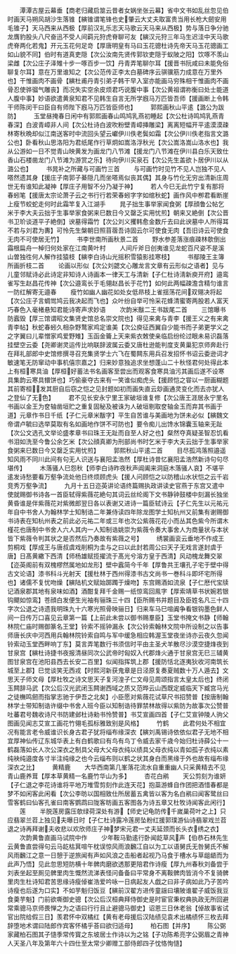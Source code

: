 <!-- { "loadSidebar": true } -->
　　潭潭古屋云幕垂【商老归藏启筮云昔者女娲坐张云幕】省中文书如乱丝忽见伯时画天马朔风胡沙生落锥【縯锥谓笔锋也史肇云大丈夫取富贵当用长枪大劒安用毛锥子】天马西来从西极【厚前汉礼乐志天马歌云天马来从西极】势与落日争分驰龙膺豹股头八尺奋迅不受人间羁元狩虎脊聊可友【縯汉元狩三年马生迟洼中天马歌虎脊两化若鬼】开元玉花何足竒【厚唐明皇有马曰玉花骢杜诗先帝天马玉花骢画工如山貌不同】伯时有道真吏隠【次公汝南先贤传郭钦吏隠于蚁陂之阳】饮啄不羡山梁雌【次公庄子泽雉十步一啄百步一饮】丹青弄笔聊尔耳【援晋书阮咸曰未能免俗聊复尔耳】意在万里谁知之【次公范传正李太白墓碑序云骐骥筋力成意在万里外也】干惟画肉不画骨【縯杜甫丹青引弟子韩干早入室亦能画马穷殊相干惟画肉不画骨忍使骅骝气雕丧】而况失实空余皮烦君巧说腹中事【次公黄祖谓祢衡曰处士能道人腹中事】妙语欲遣黄泉知君不见韩生自言无所学廐马万匹皆吾师【援画断上令韩干师陈闵干曰臣自有师陛下廐马万匹皆臣师也】
　　郭熙画秋山平逺【潞公为跋防】
　　玉堂昼掩春日闲中有郭熙画春山鸣鸠乳燕初睡起【次公杜诗鸣鸠乳燕青春深】白波青嶂非人间【次公杜诗白波吹粉壁青嶂挿雕梁】离离短幅开平逺漠漠疎林寄秋晩却似江南送客时中流回头望云巘伊川佚老鬓如霜【次公伊川佚老指言文潞公也】卧看秋山思洛阳为君纸尾作行草炯如嵩洛浮秋光【次公嵩洛嵩山洛水也】我从公游如一日不觉青山映黄发为画龙门八节滩【援龙门八节滩在伊川县白乐天致仕香山石楼凿龙门八节滩为游赏之乐】待向伊川买泉石【次公先生盖欲卜居伊川以从潞公也】
　　书晁补之所藏与可画竹三首
　　与可画竹时见竹不见人岂独不见人嗒然遗其身【援庄子南郭子綦隠几而坐嗒焉似丧其偶】其身与竹化无穷出清新庄周世无有谁知此凝神【厚庄子用智不分乃凝于神】
　　若人今巳无此竹宁复有那将春蚓笔【援唐太宗论萧子云之书行行若荣春蚓字字如绾秋蛇】画作风中栁君看断崖上瘦节蛟蛇走何时此霜竿复入江湖手
　　晁子拙生事举家闻食粥【厚顔鲁公帖乞米于李大夫云拙于生事举家食粥来巳数日今又罄乏实用忧煎】朝来又絶倒【次公晋书卫玠谈道平子絶倒】谀墓得霜竹【次公刘义攫韩愈金数斤去曰此谀墓中人所得耳不若与刘君为夀】可怜先生槃朝日照苜蓿吾诗固云尔可使食无肉【吾旧诗云可使食无肉不可使居无竹】
　　书李世南所画秋景二首
　　野水参差落涨痕疎林欹倒出霜根扁舟一棹归何处家在江南黄叶村
　　人间斤斧日创夷谁见龙蛇百尺姿不是溪山曽独徃何人解作挂猿枝【縯李白诗山光摇积雪猿影挂寒枝】
　　书鄢陵王主簿所画折枝二首
　　论画以形似【次公刘勰文心雕龙言文章有云形似之语者】见与儿童邻赋诗必此诗定非知诗人诗画本一律天工与清新【子仁杜诗淸新庾开府】邉鸾雀写生赵昌花传神【次公邉鸾长于毛翎赵昌长于花竹】如何此两幅疎澹含精匀谁言一防红解寄无邉春
　　瘦竹如幽人幽花如处女低昻枝上雀揺荡花间双翎决将起【次公庄子言蜩鸴鸠云我决起而飞也】众叶纷自举可怜采花蜂清蜜寄两股若人富天巧春色入毫楮悬知君能诗寄声求妙语
　　次韵米黻二王书跋尾二首
　　三馆曝书防蠧毁【厚三馆谓昭文集贤史馆总名崇文院也】得见来禽与青李【援王义之有来禽青李帖】秋蛇春蚓久相杂野鹜家鸡定谁美【次公庾征西翼自少能书而子弟更学义之之字翼曰儿辈憎家鸡爱野雉】玉函金籥上天来紫衣敇使亲临启纷纶过眼未易识磊落挂壁空云委【尧卿谢灵运传比响联辞波属云委又唐杜逊能判度支黄巢犯京师奔赴行在拜礼部郎中史馆修撰寻召充集贤学士六飞在蜀闗东用兵召发招怀书诏云委逊词才敏速笔无防窜动中事机僖宗嘉之】归来妙意独追求坐想蓬山二十秋怪君何处得此本上有桓寒具油【厚桓好蓄法书名画客至尝出而观客食寒具油污其画后遂不设寒具集韵云寒具镮饼也】巧偷豪夺古来有一笑谁似痴虎头【援顾恺之甞以一厨画糊题其前寄桓发其厨自后窃之恺之见封题如初而画失直云玅画通灵变化而去亦犹人之登仙了无色】
　　君不见长安永宁里王家破垣谁复修【次公唐王涯居永宁里名书画以金王为奁轴凿垣贮之重复固秘及被诛为人破垣剔取奁轴金玉而弃其书画于道】元章作书日千纸【子仁元章米黻字】平生自苦谁与美画地为饼未必似【縯魏文帝谓卢毓曰选举莫取有名如画地作饼不可防也】要令痴儿出馋水锦囊玉轴来无趾【次公文选孔文举论盛孝章书曰珠王无趾而自至人好之也】粲然夺真疑圣智忍饥看书泪如洗至今鲁公余乞米【次公顔真卿为刑部尚书时乞米于李大夫云拙于生事举家食粥来巳数日今又罄乏实用忧煎】
　　郭熙秋山平逺二首
　　目尽孤鸿落照邉遥知风雨不同川此间有句无人识送与襄阳孟浩然【厚杜诗昔忆襄阳孟浩然新诗句句尽堪传】
　　木落骚人巳怨秋【师李白诗昨夜秋声阊阖来洞庭木落骚人哀】不堪平逺发诗愁要看万壑争流处他日终烦顾虎头【援人问顾恺之以防稽山水状恺之云千岩竞秀万壑争流】
　　九月十五日迩英讲论语终篇赐执政讲读史官燕于东宫又遣中使就赐御书诗各一首臣轼得紫薇花絶句其词云丝纶阁下文书静钟鼓楼中刻漏长独坐黄昏谁是伴紫薇花对紫微郎翌日各以表谢又进诗一篇臣轼诗云【子仁先生以元祐元年自中书舍人为翰林学士知制诰二年兼侍读四年除龙图学士知杭州又前集有谢赐御书诗表在知杭州表之前此必元祐二年或三年也次公紫薇花花小而丛其色紫今所谓木槿花也唐制中书舍人六人其内一人知制诰姚崇为紫薇令奏大事舍人为商量状与本状皆下紫薇令判其状之是否然后乃奏故有紫薇之号】
　　绣裳画衮云垂地不作成王剪桐戏【厚成王与唐叔虞戏削桐为圭与之曰以此封若周公曰天子无戏言遂封虞于唐】日髙黄繖下西清【师杨雄赋揽擢流于髙光兮溶方皇于西清】风动槐龙舞交翠【迩英阁前有双槐樛然属地如龙形】壁中蠧简今千年【厚鲁共王壤孔子宅于壁中得古文论语】漆书科斗光射天【援杜林于西州得漆书古文尚书一巻科斗即坏宅所得也】诸儒不复忧吻燥【縯陆机文赋始踯躅于燥吻】东宫赐酒如流泉【子仁厯代宝牍记酒泉郡其地有泉味如酒】酒酣复拜千金赐一纸惊鸾回鳯字【厚索靖草书状婉若银钩飃如惊鸾】苍顔白发便生光袖有骊珠三十四【臣所赐书并题目及臣姓名凡三十四字次公退之诗遗我明珠九十六寒光照骨映骊日】归来车马巳喧阗争看银钩墨色鲜人间一日传万口喜见云章第一篇【上前此未尝以御书赐羣臣】玉堂书掩文书静【师翰林院仁庙时赐御篆名王堂】铃索不摇钟漏永【次公铃索翰林文院中所设制之以告事师唐长庆中河西用兵翰林院铃索自鸣与军中缓急相应韩渥玉堂夜坐诗亦云夜久忽闻铃索动玉堂西畔响丁东】莫言弄笔数行书须信时平由主圣犬羊散尽沙漠空捷烽夜到甘泉宫【縯杜诗捷书夜报清昼同次公武帝时匈奴入代郡烽火通于甘泉宫无巳三辅黄图甘泉宫在池阳县西去长安二百里】似闻指挥筑上郡【援防恬北逐夷狄收河南筑长城至上郡】巳觉谈笑无西戎【时熙河新获鬼章是日泾原复奏夏贼数十万人遁去】文思天子师文母【厚杜牧之诗文思天子复河湟子仁文母见周颂指言太皇太后也】终闭玉闗辞马武【次公后汉光武闭玉闗谢西域之质又范晔云山西既定威临天下臧宫马光之徒橅鸣劒而指掌志驰于伊吾之北矣】小臣愿对紫薇花试草尺书招赞普【按唐制翰林学士带知制诰许缀中书舍人班今臣以知制诰待罪禁林故得以紫防为故事次公赞普吐蕃君号魏收诗尺书防建邺杜诗勑书怜赞普】书艾宣画四首【子仁艾宣钟陵人驹父图画见闻志艾宣工画花竹翎毛孤标雅致别是风格】
　　竹鹤
　　此君何处不相宜况有能言老令威谁识长身古君子犹将缁布缘深衣【縯刘禹锡诗依依似君子无地不相宜厚神仙传辽东城华表上有白鹤歌曰有鸟有鸟丁令威去家千歳今始归杜诗薛公十一鹤磊落如长人次公深衣之制具父母大父母衣纯以绩具父母衣纯以青如孤子衣纯以素纯袂纯邉度各寸半注纯缘之也今云缁布则以鹤之状其身白而黑缘于外也故有缁布缘深衣之比】
　　黄精鹿
　　大华西南第几峯落花流水自重重幽人只采黄精去不见青山鹿养茸【厚本草黄精一名鹿竹华山为多】
　　杏花白鹇
　　天公剪刻为谁妍【子仁退之李花诗谁将平地万堆雪剪刻作此连天花】抱蘂游蜂自作团把酒惜春都是梦不如闲客此闲看【次公李昉以国相致仕所居蓄五禽皆以客为名白鹇曰闻客鹭丝曰雪客鹤曰仙客孔雀曰南客鹦鹉曰陇客昉画五客图各为诗五章又杜牧诗闻客此闲行】
　　莲
　　半脱莲房露压欹绿荷深处有游【师史记龟防传千嵗巢荷叶之上】只应翡翠兰苕上独见夫曝日时【子仁杜诗露冷莲房坠粉红援郭璞游仙诗翡翠戏兰苕退之诗再拜谢夫收悲以欢欣师庄子神梦宋元君一丈夫延颈而长头衣绣之衣】
　　次韵黄鲁直画马试院中作
　　少年鞍马勤逺行卧闻龁草风声【伯恭石林先生云黄鲁直尝得句云马龁枯萁喧午枕误惊风雨浪飜冮自以为工以语舅氏无咎舅氏不解风雨飜江之意一日憩于逆旅闻有声如风浪之击船者起视乃马食于槽水与草龃龉而为此声乃悟】见此忽思短防横十年髀肉磨欲透那更陪君作诗瘦【厚九州春秋刘备尝于刘表坐起至厠见髀里肉生慨然流涕表怪问备备曰平常身不离鞍髀肉皆消今不复骑髀里肉生杜诗知君苦思缘诗瘦倬崔浩爱吟咏一日病起友人戯之曰非子病如此乃子苦吟诗瘦也后遂为口实】不如芋魁归饭豆【縯前汉翟方进传童謡曰壤陂谁翟子威饭我豆食羮芋魁】门前欲嘶御史骢【次公后汉桓典拜侍御史是时宦官秉权典执政无所回避常乘骢马京师畏惮之为之语曰行行且止避骢马御史】诏恩三日休老翁【倬故事省试官出院给假三日】羡君怀中双橘红【黄有老母援后汉陆绩见袁术出橘绩怀三枚去拜辞堕地术谓曰陆郎作宾客怀橘乎荅曰欲归适母】
　　柏石图【并序】
　　陈公弼家藏柏石图其子慥季常传寳之东坡居士作诗以为之铭【子功陈希亮字公弼眉之青神人天圣八年及第年六十四仕至太常少卿赠工部侍郎四子忱恪恂慥】
